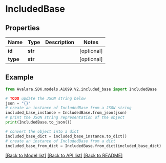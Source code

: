 # IncludedBase


## Properties

Name | Type | Description | Notes
------------ | ------------- | ------------- | -------------
**id** | **str** |  | [optional] 
**type** | **str** |  | [optional] 

## Example

```python
from Avalara.SDK.models.A1099.V2.included_base import IncludedBase

# TODO update the JSON string below
json = "{}"
# create an instance of IncludedBase from a JSON string
included_base_instance = IncludedBase.from_json(json)
# print the JSON string representation of the object
print(IncludedBase.to_json())

# convert the object into a dict
included_base_dict = included_base_instance.to_dict()
# create an instance of IncludedBase from a dict
included_base_from_dict = IncludedBase.from_dict(included_base_dict)
```
[[Back to Model list]](../README.md#documentation-for-models) [[Back to API list]](../README.md#documentation-for-api-endpoints) [[Back to README]](../README.md)


